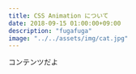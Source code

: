 ```yaml
---
title: CSS Animation について
date: 2018-09-15 01:00:00+09:00
description: "fugafuga"
image: "../../assets/img/cat.jpg"
---
```


コンテンツだよ